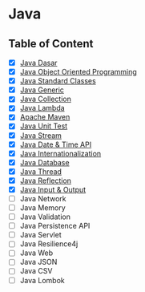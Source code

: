 # Java

## Table of Content

- [x] [Java Dasar](Java%20Dasar.md)
- [x] [Java Object Oriented Programming](Java%20OOP.md)
- [x] [Java Standard Classes](Java%20Standard%20Classes.md)
- [x] [Java Generic](Java%20Generic.md)
- [x] [Java Collection](Java%20Collection.md)
- [x] [Java Lambda](Java%20Lambda.md)
- [x] [Apache Maven](Apache%20Maven.md)
- [x] [Java Unit Test](Java%20Unit%20Test.md)
- [x] [Java Stream](Java%20Stream.md)
- [x] [Java Date & Time API](Java%20Date%20%26%20Time%20API.md)
- [x] [Java Internationalization](Java%20Internationalization.md)
- [x] [Java Database](Java%20Database.md)
- [x] [Java Thread](Java%20Thread.md)
- [x] [Java Reflection](Java%20Reflection.md)
- [x] [Java Input & Output](Java%20Input%20%26%20Output.md)
- [ ] Java Network
- [ ] Java Memory
- [ ] Java Validation
- [ ] Java Persistence API
- [ ] Java Servlet
- [ ] Java Resilience4j
- [ ] Java Web
- [ ] Java JSON
- [ ] Java CSV
- [ ] Java Lombok
